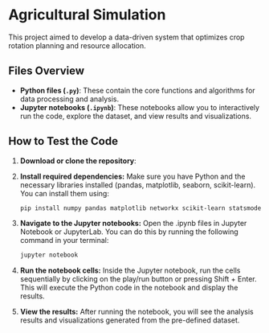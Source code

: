 # Agricultural Simulation
This project aimed to develop a data-driven system that optimizes crop rotation planning and resource allocation. 
## Files Overview

- **Python files (`.py`)**: These contain the core functions and algorithms for data processing and analysis.
- **Jupyter notebooks (`.ipynb`)**: These notebooks allow you to interactively run the code, explore the dataset, and view results and visualizations.
## How to Test the Code

1. **Download or clone the repository**:

2. **Install required dependencies:**
   Make sure you have Python and the necessary libraries installed (pandas, matplotlib, seaborn, scikit-learn).  You can install them using:
   ```bash
   pip install numpy pandas matplotlib networkx scikit-learn statsmodels csv seaborn scipy time
3. **Navigate to the Jupyter notebooks:**
    Open the .ipynb files in Jupyter Notebook or JupyterLab. You can do this by running the following command in your terminal:
   ```bash
   jupyter notebook
4. **Run the notebook cells:**
    Inside the Jupyter notebook, run the cells sequentially by clicking on the play/run button or pressing Shift + Enter. This will execute the Python code in the notebook and display the results.

5. **View the results:**
    After running the notebook, you will see the analysis results and visualizations generated from the pre-defined dataset.
   
   
